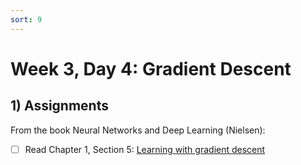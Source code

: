 ```yaml
---
sort: 9
---
```


# Week 3, Day 4: Gradient Descent

## 1) Assignments

From the book Neural Networks and Deep Learning (Nielsen):
- [ ] Read Chapter 1, Section 5: [Learning with gradient descent](http://neuralnetworksanddeeplearning.com/chap1.html#learning_with_gradient_descent)
